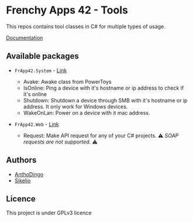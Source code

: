 # Frenchy Apps 42 - Tools

This repos contains tool classes in C# for multiple types of usage.

[Documentation](https://frapp42.github.io/website/docs/tools/)

## Available packages

* `FrApp42.System` - [Link](https://www.nuget.org/packages/FrApp42.System)
  * Avake: Awake class from PowerToys
  * IsOnline: Ping a device with it's hostname or ip address to check if it's online
  * Shutdown: Shutdown a device through SMB with it's hostname or ip address. It only work for Windows devices.
  * WakeOnLan: Power on a device with it mac address.

* `FrApp42.Web` - [Link](https://www.nuget.org/packages/FrApp42.Web)
  * Request: Make API request for any of your C# projects. ⚠️ *SOAP requests are not supported.* ⚠️

## Authors
* [AnthoDingo](https://github.com)
* [Sikelio](https://github.com)

## Licence

This project is under GPLv3 licence
